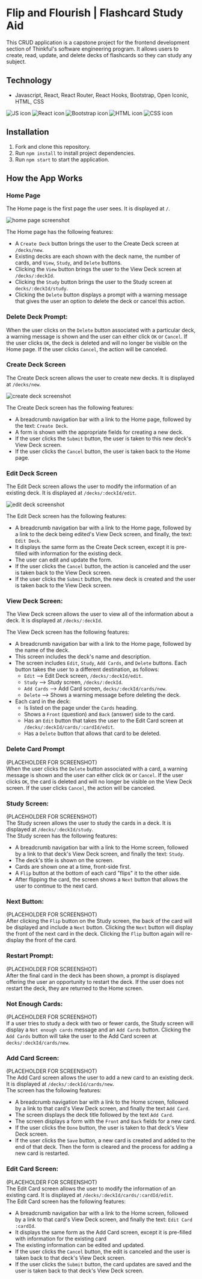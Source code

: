# Flip and Flourish | Flashcard Study Aid

This CRUD application is a capstone project for the frontend development section of Thinkful's software engineering program. It allows users to create, read, update, and delete decks of flashcards so they can study any subject.  

## Technology

- Javascript, React, React Router, React Hooks, Bootstrap, Open Iconic, HTML, CSS  
  
![JS icon](images/javascript.png)
![React icon](images/react.png)
![Bootstrap icon](images/bootstrap.png)
![HTML icon](images/html.png)
![CSS icon](images/css.png)  

## Installation

1. Fork and clone this repository.
2. Run `npm install` to install project dependencies.
3. Run `npm start` to start the application.

## How the App Works

### Home Page

The Home page is the first page the user sees. It is displayed at `/`.  

![home page screenshot](/images/home-page.png)  

The Home page has the following features:
- A `Create Deck` button brings the user to the Create Deck screen at `/decks/new`.
- Existing decks are each shown with the deck name, the number of cards, and `View`, `Study`, and `Delete` buttons.
- Clicking the `View` button brings the user to the View Deck screen at `/decks/:deckId`.
- Clicking the `Study` button brings the user to the Study screen at `decks/:deckId/study`.
- Clicking the `Delete` button displays a prompt with a warning message that gives the user an option to delete the deck or cancel this action.

### Delete Deck Prompt:
When the user clicks on the `Delete` button associated with a particular deck, a warning message is shown and the user can either click `OK` or `Cancel`. If the user clicks `OK`, the deck is deleted and will no longer be visible on the Home page. If the user clicks `Cancel`, the action will be canceled.

### Create Deck Screen

The Create Deck screen allows the user to create new decks. It is displayed at `/decks/new`.  

![create deck screenshot](/images/create-deck.png)  
  
The Create Deck screen has the following features:
- A breadcrumb navigation bar with a link to the Home page, followed by the text: `Create Deck`.
- A form is shown with the appropriate fields for creating a new deck.
- If the user clicks the `Submit` button, the user is taken to this new deck's View Deck screen.
- If the user clicks the `Cancel` button, the user is taken back to the Home page.  

### Edit Deck Screen

The Edit Deck screen allows the user to modify the information of an existing deck. It is displayed at `/decks/:deckId/edit`.  

![edit deck screenshot](/images/edit-deck.png)  

The Edit Deck screen has the following features:
- A breadcrumb navigation bar with a link to the Home page, followed by a link to the deck being edited's View Deck screen, and finally, the text: `Edit Deck`.
- It displays the same form as the Create Deck screen, except it is pre-filled with information for the existing deck.
- The user can edit and update the form.
- If the user clicks the `Cancel` button, the action is canceled and the user is taken back to the View Deck screen.
- If the user clicks the `Submit` button, the new deck is created and the user is taken back to the View Deck screen.

### View Deck Screen:

The View Deck screen allows the user to view all of the information about a deck. It is displayed at `/decks/:deckId`.  


The View Deck screen has the following features:
- A breadcrumb navigation bar with a link to the Home page, followed by the name of the deck.
- This screen includes the deck's name and description.
- The screen includes `Edit`, `Study`, `Add Cards`, and `Delete` buttons. Each button takes the user to a different destination, as follows:
  * `Edit` --> Edit Deck screen, `/decks/:deckId/edit`.
  * `Study` --> Study screen, `/decks/:deckId`.
  * `Add Cards` --> Add Card screen, `decks/:deckId/cards/new`.
  * `Delete` --> Shows a warning message before deleting the deck.
- Each card in the deck:
  * Is listed on the page under the `Cards` heading.
  * Shows a `Front` (question) and `Back` (answer) side to the card.
  * Has an `Edit` button that takes the user to the Edit Card screen at `/decks/:deckId/cards/:cardId/edit`.
  * Has a `Delete` button that allows that card to be deleted.

### Delete Card Prompt
(PLACEHOLDER FOR SCREENSHOT)  
When the user clicks the `Delete` button associated with a card, a warning message is shown and the user can either click `OK` or `Cancel`. If the user clicks `OK`, the card is deleted and will no longer be visible on the View Deck screen. If the user clicks `Cancel`, the action will be canceled.  

### Study Screen:
(PLACEHOLDER FOR SCREENSHOT)  
The Study screen allows the user to study the cards in a deck. It is displayed at `/decks/:deckId/study`.  
The Study screen has the following features:
- A breadcrumb navigation bar with a link to the Home screen, followed by a link to that deck's View Deck screen, and finally the text: `Study`. 
- The deck's title is shown on the screen.
- Cards are shown one at a time, front-side first.
- A `Flip` button at the bottom of each card "flips" it to the other side.
- After flipping the card, the screen shows a `Next` button that allows the user to continue to the next card.

### Next Button:
(PLACEHOLDER FOR SCREENSHOT)  
After clicking the `Flip` button on the Study screen, the back of the card will be displayed and include a `Next` button. Clicking the `Next` button will display the front of the next card in the deck. Clicking the `Flip` button again will re-display the front of the card.

### Restart Prompt:
(PLACEHOLDER FOR SCREENSHOT)  
After the final card in the deck has been shown, a prompt is displayed offering the user an opportunity to restart the deck. If the user does not restart the deck, they are returned to the Home screen.

### Not Enough Cards:
(PLACEHOLDER FOR SCREENSHOT)  
If a user tries to study a deck with two or fewer cards, the Study screen will display a `Not enough cards` message and an `Add Cards` button. Clicking the `Add Cards` button will take the user to the Add Card screen at `decks/:deckId/cards/new`.  

### Add Card Screen:
(PLACEHOLDER FOR SCREENSHOT)  
The Add Card screen allows the user to add a new card to an existing deck. It is displayed at `/decks/:deckId/cards/new`.  
The  screen has the following features:
- A breadcrumb navigation bar with a link to the Home screen, followed by a link to that card's View Deck screen, and finally the text `Add Card`.
- The screen displays the deck title followed by the text `Add Card`.
- The screen displays a form with the `Front` and `Back` fields for a new card.
- If the user clicks the `Done` button, the user is taken to that deck's View Deck screen.
- If the user clicks the `Save` button, a new card is created and added to the end of that deck. Then the form is cleared and the process for adding a new card is restarted.

### Edit Card Screen:
(PLACEHOLDER FOR SCREENSHOT)  
The Edit Card screen allows the user to modify the information of an existing card. It is displayed at `/decks/:deckId/cards/:cardId/edit`.  
The Edit Card screen has the following features:
- A breadcrumb navigation bar with a link to the Home screen, followed by a link to that card's View Deck screen, and finally the text: `Edit Card :cardId`. 
- It displays the same form as the Add Card screen, except it is pre-filled with information for the existing card
- The existing information can be edited and updated.
- If the user clicks the `Cancel` button, the edit is canceled and the user is taken back to that deck's View Deck screen.
- If the user clicks the `Submit` button, the card updates are saved and the user is taken back to that deck's View Deck screen.

